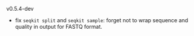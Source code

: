 v0.5.4-dev

- fix `seqkit split` and `seqkit sample`: forget not to wrap sequence and quality in output for FASTQ format.
